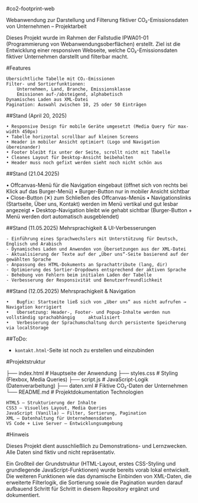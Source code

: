 #co2-footprint-web

Webanwendung zur Darstellung und Filterung fiktiver CO₂-Emissionsdaten von Unternehmen – Projektarbeit

Dieses Projekt wurde im Rahmen der Fallstudie IPWA01-01 (Programmierung von Webanwendungsoberflächen) erstellt.
Ziel ist die Entwicklung einer responsiven Webseite, welche CO₂-Emissionsdaten fiktiver Unternehmen darstellt und filterbar macht.

#Features

    Übersichtliche Tabelle mit CO₂-Emissionen
    Filter- und Sortierfunktionen:
        Unternehmen, Land, Branche, Emissionsklasse
        Emissionen auf-/absteigend, alphabetisch
    Dynamisches Laden aus XML-Datei
    Pagination: Auswahl zwischen 10, 25 oder 50 Einträgen

##Stand (April 20, 2025)

    • Responsive Design für mobile Geräte umgesetzt (Media Query für max-width 450px)
    • Tabelle horizontal scrollbar auf kleinen Screens
    • Header in mobiler Ansicht optimiert (Logo und Navigation übereinander)
    • Footer bleibt fix unter der Seite, scrollt nicht mit Tabelle
    • Cleanes Layout für Desktop-Ansicht beibehalten
    • Header muss noch gefixt werden sieht noch nicht schön aus

##Stand (21.04.2025)

  • Offcanvas-Menü für die Navigation eingebaut (öffnet sich von rechts bei Klick auf das Burger-Menü)
  • Burger-Button nur in mobiler Ansicht sichtbar
  • Close-Button (✕) zum Schließen des Offcanvas-Menüs
  • Navigationslinks (Startseite, Über uns, Kontakt) werden im Menü vertikal und gut lesbar angezeigt
  • Desktop-Navigation bleibt wie gehabt sichtbar (Burger-Button + Menü werden dort automatisch ausgeblendet)


##Stand (11.05.2025)
    Mehrsprachigkeit & UI-Verbesserungen

    - Einführung eines Sprachwechslers mit Unterstützung für Deutsch, Englisch und Arabisch
    - Dynamisches Laden und Anwenden von Übersetzungen aus der XML-Datei
    - Aktualisierung der Texte auf der „Über uns“-Seite basierend auf der gewählten Sprache
    - Anpassung des HTML-Dokuments an Sprachattribute (lang, dir)
    - Optimierung des Sortier-Dropdowns entsprechend der aktiven Sprache
    - Behebung von Fehlern beim initialen Laden der Tabelle
    - Verbesserung der Responsivität und Benutzerfreundlichkeit

##Stand (12.05.2025)
    Mehrsprachigkeit & Navigation

	•	Bugfix: Startseite ließ sich von „Über uns“ aus nicht aufrufen → Navigation korrigiert
	•	Übersetzung: Header-, Footer- und Popup-Inhalte werden nun vollständig sprachabhängig     aktualisiert
	•	Verbesserung der Sprachumschaltung durch persistente Speicherung via localStorage

##ToDo:
- `kontakt.html`-Seite ist noch zu erstellen und einzubinden


#Projektstruktur

├── index.html # Hauptseite der Anwendung ├── styles.css # Styling (Flexbox, Media Queries) ├── script.js # JavaScript-Logik (Datenverarbeitung) ├── daten.xml # Fiktive CO₂-Daten der Unternehmen └── README.md # Projektdokumentation
Technologien

    HTML5 – Strukturierung der Inhalte
    CSS3 – Visuelles Layout, Media Queries
    JavaScript (Vanilla) – Filter, Sortierung, Pagination
    XML – Datenhaltung für Unternehmensdaten
    VS Code + Live Server – Entwicklungsumgebung

#Hinweis

Dieses Projekt dient ausschließlich zu Demonstrations- und Lernzwecken.
Alle Daten sind fiktiv und nicht repräsentativ.

Ein Großteil der Grundstruktur (HTML-Layout, erstes CSS-Styling und grundlegende JavaScript-Funktionen) wurde bereits vorab lokal entwickelt. Die weiteren Funktionen wie das dynamische Einbinden von XML-Daten, die erweiterte Filterlogik, die Sortierung sowie die Pagination wurden darauf aufbauend Schritt für Schritt in diesem Repository ergänzt und dokumentiert.
